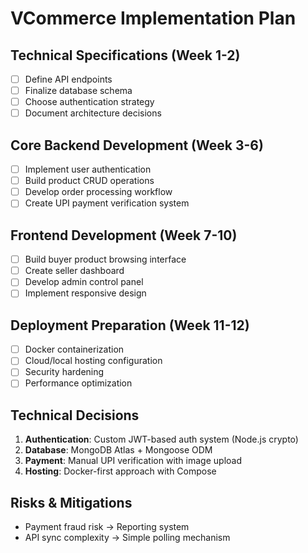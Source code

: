 # VCommerce Implementation Plan

## Technical Specifications (Week 1-2)
- [ ] Define API endpoints
- [ ] Finalize database schema
- [ ] Choose authentication strategy
- [ ] Document architecture decisions

## Core Backend Development (Week 3-6)
- [ ] Implement user authentication
- [ ] Build product CRUD operations
- [ ] Develop order processing workflow
- [ ] Create UPI payment verification system

## Frontend Development (Week 7-10)
- [ ] Build buyer product browsing interface
- [ ] Create seller dashboard
- [ ] Develop admin control panel
- [ ] Implement responsive design

## Deployment Preparation (Week 11-12)
- [ ] Docker containerization
- [ ] Cloud/local hosting configuration
- [ ] Security hardening
- [ ] Performance optimization

## Technical Decisions
1. **Authentication**: Custom JWT-based auth system (Node.js crypto)
2. **Database**: MongoDB Atlas + Mongoose ODM
3. **Payment**: Manual UPI verification with image upload
4. **Hosting**: Docker-first approach with Compose

## Risks & Mitigations
- Payment fraud risk → Reporting system
- API sync complexity → Simple polling mechanism